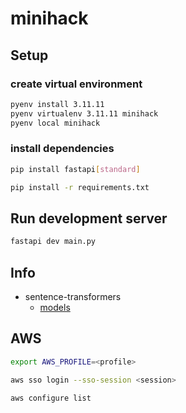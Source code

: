 # minihack

## Setup

### create virtual environment

```bash
pyenv install 3.11.11
pyenv virtualenv 3.11.11 minihack
pyenv local minihack
```

### install dependencies

```bash
pip install fastapi[standard]
```

```bash
pip install -r requirements.txt
```

## Run development server
```bash
fastapi dev main.py
```

## Info

- sentence-transformers
    - [models](https://www.sbert.net/docs/sentence_transformer/pretrained_models.html)

## AWS

```bash
export AWS_PROFILE=<profile>
```

```bash
aws sso login --sso-session <session>
```

```bash
aws configure list
```




